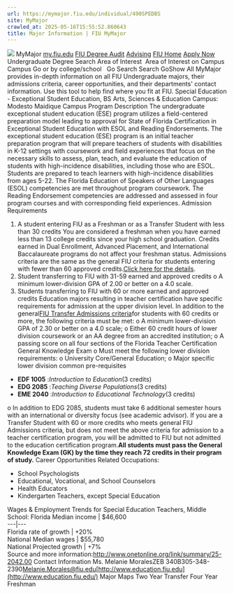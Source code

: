 ```yaml
---
url: https://mymajor.fiu.edu/individual/490SPEDBS
site: MyMajor
crawled_at: 2025-05-16T15:55:52.860643
title: Major Information | FIU MyMajor
---
```


![](https://mymajor.fiu.edu/assets/logo-T4VPR2BI.png)
MyMajor
[my.fiu.edu](https://my.fiu.edu/)
[FIU Degree Audit](https://dasa.fiu.edu/all-departments/advising/panther-success-hub/panther-degree-audit/)
[Advising](https://advising.fiu.edu)
[FIU Home](https://www.fiu.edu/)
[Apply Now](https://admissions.fiu.edu/)
Undergraduate Degree Search
Area of Interest
​
Area of Interest
on
Campus
​
Campus
Go
or by college/school
​
​
Go
Search
Search
GoShow All
MyMajor provides in-depth information on all FIU Undergraduate majors, their admissions criteria, career opportunities, and their departments' contact information. Use this tool to help find where you fit at FIU.
Special Education - Exceptional Student Education,
BS
Arts, Sciences & Education
Campus:
Modesto Maidique Campus
Program Description
The undergraduate exceptional student education (ESE) program utilizes a field-centered preparation model leading to approval for State of Florida Certification in Exceptional Student Education with ESOL and Reading Endorsements. The exceptional student education (ESE) program is an initial teacher preparation program that will prepare teachers of students with disabilities in K-12 settings with coursework and field experiences that focus on the necessary skills to assess, plan, teach, and evaluate the education of students with high-incidence disabilities, including those who are ESOL. Students are prepared to teach learners with high-incidence disabilities from ages 5-22.
The Florida Education of Speakers of Other Languages (ESOL) competencies are met throughout program coursework. The Reading Endorsement competencies are addressed and assessed in four program courses and with corresponding field experiences.
Admission Requirements
1. A student entering FIU as a Freshman or as a Transfer Student with less than 30 credits
You are considered a freshman when you have earned less than 13 college credits since your high school graduation. Credits earned in Dual Enrollment, Advanced Placement, and International Baccalaureate programs do not affect your freshman status.
Admissions criteria are the same as the general FIU criteria for students entering with fewer than 60 approved credits.[Click here for the details](http://admissions.fiu.edu/apply/freshman/).
2. Student transferring to FIU with 31-59 earned and approved credits
o A minimum lower-division GPA of 2.00 or better on a 4.0 scale.
3. Students transferring to FIU with 60 or more earned and approved credits
Education majors resulting in teacher certification have specific requirements for admission at the upper division level. In addition to the general[FIU Transfer Admissions criteria](http://admissions.fiu.edu/apply/transfer/)for students with 60 credits or more, the following criteria must be met:
o A minimum lower-division GPA of 2.30 or better on a 4.0 scale;
o Either 60 credit hours of lower division coursework or an AA degree from an accredited institution;
o A passing score on all four sections of the Florida Teacher Certification General Knowledge Exam
o Must meet the following lower division requirements:
o University Core/General Education;
o Major specific lower division common pre-requisites
  * **EDF 1005** :_Introduction to Education_(3 credits)
  * **EDG 2085** :_Teaching Diverse Populations_(3 credits)
  * **EME 2040** :_Introduction to Educational Technology_(3 credits)


o In addition to EDG 2085, students must take 6 additional semester hours with an international or diversity focus (see academic advisor).
If you are a Transfer Student with 60 or more credits who meets general FIU Admissions criteria, but does not meet the above criteria for admission to a teacher certification program, you will be admitted to FIU but not admitted to the education certification program.**All students must pass the General Knowledge Exam (GK) by the time they reach 72 credits in their program of study.**
Career Opportunities
Related Occupations:
  * School Psychologists
  * Educational, Vocational, and School Counselors
  * Health Educators
  * Kindergarten Teachers, except Special Education


Wages & Employment Trends for Special Education Teachers, Middle School:
Florida Median income | $46,600  
---|---  
Florida rate of growth | +20%  
National Median wages | $55,780  
National Projected growth | +7%  
Source and more information:<http://www.onetonline.org/link/summary/25-2042.00>
Contact Information
Ms. Melanie MoralesZEB 340B305-348-2390[Melanie.Morales@fiu.edu](https://mymajor.fiu.edu/admin/Melanie.Morales@fiu.edu)[http://www.education.fiu.edu](http://www.education.fiu.edu/)
Major Maps
Two Year Transfer
Four Year Freshman
